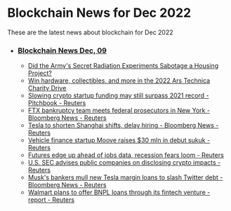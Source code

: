 # Blockchain News for Dec 2022
These are the latest news about blockchain for Dec 2022
- ### [Blockchain News Dec, 09](./09)
    - [Did the Army's Secret Radiation Experiments Sabotage a Housing Project?](https://gizmodo.com/pruitt-igoe-army-radiation-experiments-cold-war-1849833275) 
    - [Win hardware, collectibles, and more in the 2022 Ars Technica Charity Drive](https://arstechnica.com/gaming/2022/12/win-hardware-collectibles-and-more-in-the-2022-ars-technica-charity-drive/) 
    - [Slowing crypto startup funding may still surpass 2021 record - Pitchbook - Reuters](https://www.reuters.com/technology/slowing-crypto-startup-funding-may-still-surpass-2021-record-pitchbook-2022-12-08/) 
    - [FTX bankruptcy team meets federal prosecutors in New York - Bloomberg News - Reuters](https://www.reuters.com/technology/ftx-bankruptcy-team-meets-federal-prosecutors-new-york-bloomberg-news-2022-12-08/) 
    - [Tesla to shorten Shanghai shifts, delay hiring - Bloomberg News - Reuters](https://www.reuters.com/business/autos-transportation/tesla-shorten-shanghai-shifts-delay-hiring-bloomberg-news-2022-12-08/) 
    - [Vehicle finance startup Moove raises $30 mln in debut sukuk - Reuters](https://www.reuters.com/world/middle-east/vehicle-finance-startup-moove-raises-30-mln-debut-sukuk-2022-12-08/) 
    - [Futures edge up ahead of jobs data, recession fears loom - Reuters](https://www.reuters.com/markets/us/futures-edge-up-ahead-jobs-data-recession-fears-loom-2022-12-08/) 
    - [U.S. SEC advises public companies on disclosing crypto impacts - Reuters](https://www.reuters.com/markets/us/us-sec-advises-public-companies-disclosing-crypto-impacts-2022-12-08/) 
    - [Musk's bankers mull new Tesla margin loans to slash Twitter debt - Bloomberg News - Reuters](https://www.reuters.com/business/musks-bankers-mull-new-tesla-margin-loans-slash-twitter-debt-bloomberg-news-2022-12-08/) 
    - [Walmart plans to offer BNPL loans through its fintech venture - report - Reuters](https://www.reuters.com/business/retail-consumer/walmart-plans-offer-bnpl-loans-through-its-fintech-venture-report-2022-12-08/) 
